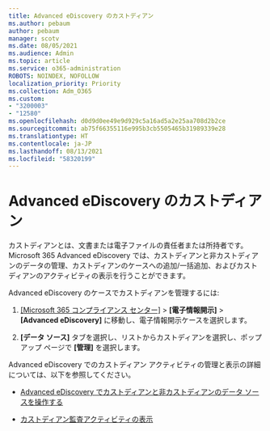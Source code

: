 ```yaml
---
title: Advanced eDiscovery のカストディアン
ms.author: pebaum
author: pebaum
manager: scotv
ms.date: 08/05/2021
ms.audience: Admin
ms.topic: article
ms.service: o365-administration
ROBOTS: NOINDEX, NOFOLLOW
localization_priority: Priority
ms.collection: Adm_O365
ms.custom:
- "3200003"
- "12580"
ms.openlocfilehash: d0d9d0ee49e9d929c5a16ad5a2e25aa708d2b2ce
ms.sourcegitcommit: ab75f66355116e995b3cb5505465b31989339e28
ms.translationtype: HT
ms.contentlocale: ja-JP
ms.lasthandoff: 08/13/2021
ms.locfileid: "58320199"
---
```

# <a name="custodians-in-advanced-ediscovery"></a>Advanced eDiscovery のカストディアン

カストディアンとは、文書または電子ファイルの責任者または所持者です。 Microsoft 365 Advanced eDiscovery では、カストディアンと非カストディアンのデータの管理、カストディアンのケースへの追加/一括追加、およびカストディアンのアクティビティの表示を行うことができます。

Advanced eDiscovery のケースでカストディアンを管理するには:

1. [[Microsoft 365 コンプライアンス センター]](https://compliance.microsoft.com/) > **[電子情報開示]** > **[Advanced eDiscovery]** に移動し、電子情報開示ケースを選択します。

1. **[データ ソース]** タブを選択し、リストからカストディアンを選択し、ポップアップ ページで **[管理]** を選択します。

Advanced eDiscovery でのカストディアン アクティビティの管理と表示の詳細については、以下を参照してください。

- [Advanced eDiscovery でカストディアンと非カストディアンのデータ ソースを操作する](https://docs.microsoft.com/microsoft-365/compliance/managing-custodians)

- [カストディアン監査アクティビティの表示](https://docs.microsoft.com/microsoft-365/compliance/view-custodian-activity)